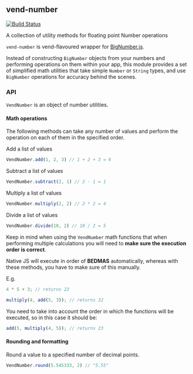 vend-number
----------

[![Build Status](https://travis-ci.org/vend/vend-number.svg?branch=master)](https://travis-ci.org/vend/vend-number)

A collection of utility methods for floating point Number operations

`vend-number` is vend-flavoured wrapper for [BigNumber.js](https://github.com/MikeMcl/bignumber.js/).

Instead of constructing `BigNumber` objects from your numbers and performing operations on them within your app, this module provides a set of simplified math utilities that take simple `Number` or `String` types, and use `BigNumber` operations for accuracy behind the scenes.

### API

`VendNumber` is an object of number utilities.

#### Math operations

The following methods can take any number of values and perform the operation on each of them in the specified order.

Add a list of values

```js
VendNumber.add(1, 2, 3) // 1 + 2 + 3 = 6
```

Subtract a list of values

```js
VendNumber.subtract(2, 1) // 2 - 1 = 1
```

Multiply a list of values

```js
VendNumber.multiply(2, 2) // 2 * 2 = 4
```

Divide a list of values

```js
VendNumber.divide(10, 2) // 10 / 2 = 5
```

Keep in mind when using the `VendNumber` math functions that when performing multiple calculations you will need to **make
sure the execution order is correct**.

Native JS will execute in order of **BEDMAS** automatically, whereas with these methods, you have to make sure of this manually.

E.g.
```js
4 * 5 + 3; // returns 23

multiply(4, add(5, 3)); // returns 32
```

You need to take into account the order in which the functions will be executed, so in this case it should be:

```js
add(5, multiply(4, 5)); // returns 23
```

#### Rounding and formatting

Round a value to a specified number of decimal points.

```js
VendNumber.round(5.545333, 2) // "5.55"
```



